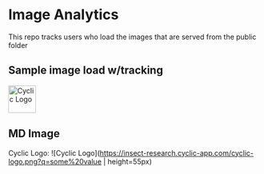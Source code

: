 # Image Analytics

This repo tracks users who load the images that are served from the public folder

## Sample image load w/tracking

<a href="https://www.cyclic.sh"><img height="55px" src="https://insect-research.cyclic-app.com/cyclic-logo.png?q=some%20value" alt="Cyclic Logo" /></a>

## MD Image

Cyclic Logo:
![Cyclic Logo](https://insect-research.cyclic-app.com/cyclic-logo.png?q=some%20value | height=55px)
